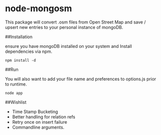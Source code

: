 node-mongosm
============

This package will convert .osm files from Open Street Map and save / upsert new entries to your personal instance of mongoDB.

##Installation

ensure you have mongoDB installed on your system and Install dependencies via npm.

``` shell
npm install -d
```

##Run

You will also want to add your file name and preferences to options.js prior to runtime.

``` shell4deees
node app
```

##Wishlist

- Time Stamp Bucketing
- Better handling for relation refs
- Retry once on insert failure
- Commandline arguments.
